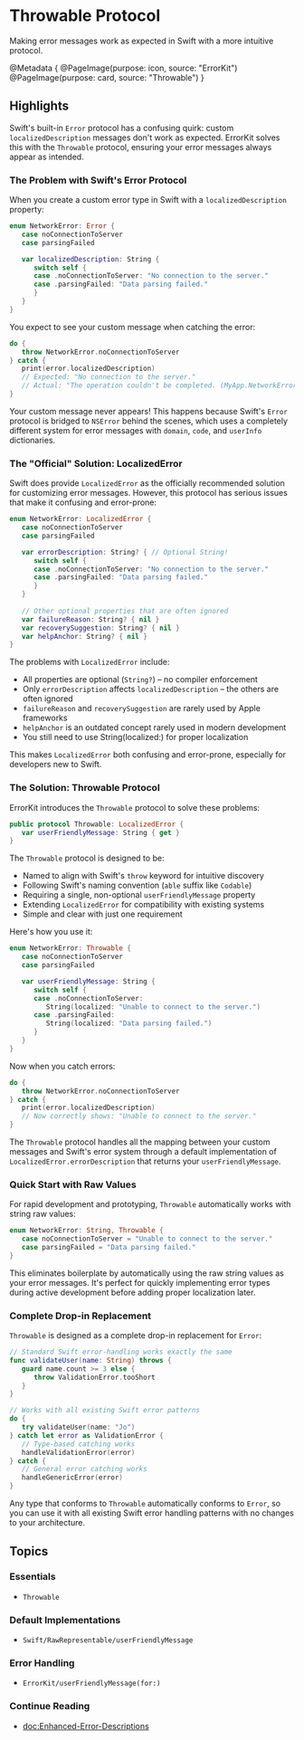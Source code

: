 # Throwable Protocol

Making error messages work as expected in Swift with a more intuitive protocol.

@Metadata {
   @PageImage(purpose: icon, source: "ErrorKit")
   @PageImage(purpose: card, source: "Throwable")
}

## Highlights

Swift's built-in `Error` protocol has a confusing quirk: custom `localizedDescription` messages don't work as expected. ErrorKit solves this with the `Throwable` protocol, ensuring your error messages always appear as intended.

### The Problem with Swift's Error Protocol

When you create a custom error type in Swift with a `localizedDescription` property:

```swift
enum NetworkError: Error {
   case noConnectionToServer
   case parsingFailed

   var localizedDescription: String {
      switch self {
      case .noConnectionToServer: "No connection to the server."
      case .parsingFailed: "Data parsing failed."
      }
   }
}
```

You expect to see your custom message when catching the error:

```swift
do {
   throw NetworkError.noConnectionToServer
} catch {
   print(error.localizedDescription)
   // Expected: "No connection to the server."
   // Actual: "The operation couldn't be completed. (MyApp.NetworkError error 0.)"
}
```

Your custom message never appears! This happens because Swift's `Error` protocol is bridged to `NSError` behind the scenes, which uses a completely different system for error messages with `domain`, `code`, and `userInfo` dictionaries.

### The "Official" Solution: LocalizedError

Swift does provide `LocalizedError` as the officially recommended solution for customizing error messages. However, this protocol has serious issues that make it confusing and error-prone:

```swift
enum NetworkError: LocalizedError {
   case noConnectionToServer
   case parsingFailed

   var errorDescription: String? { // Optional String!
      switch self {
      case .noConnectionToServer: "No connection to the server."
      case .parsingFailed: "Data parsing failed."
      }
   }
   
   // Other optional properties that are often ignored
   var failureReason: String? { nil }
   var recoverySuggestion: String? { nil }
   var helpAnchor: String? { nil }
}
```

The problems with `LocalizedError` include:
- All properties are optional (`String?`) – no compiler enforcement
- Only `errorDescription` affects `localizedDescription` – the others are often ignored
- `failureReason` and `recoverySuggestion` are rarely used by Apple frameworks
- `helpAnchor` is an outdated concept rarely used in modern development
- You still need to use String(localized:) for proper localization

This makes `LocalizedError` both confusing and error-prone, especially for developers new to Swift.

### The Solution: Throwable Protocol

ErrorKit introduces the `Throwable` protocol to solve these problems:

```swift
public protocol Throwable: LocalizedError {
   var userFriendlyMessage: String { get }
}
```

The `Throwable` protocol is designed to be:
- Named to align with Swift's `throw` keyword for intuitive discovery
- Following Swift's naming convention (`able` suffix like `Codable`)
- Requiring a single, non-optional `userFriendlyMessage` property
- Extending `LocalizedError` for compatibility with existing systems
- Simple and clear with just one requirement

Here's how you use it:

```swift
enum NetworkError: Throwable {
   case noConnectionToServer
   case parsingFailed

   var userFriendlyMessage: String {
      switch self {
      case .noConnectionToServer:
         String(localized: "Unable to connect to the server.")
      case .parsingFailed:
         String(localized: "Data parsing failed.")
      }
   }
}
```

Now when you catch errors:

```swift
do {
   throw NetworkError.noConnectionToServer
} catch {
   print(error.localizedDescription)
   // Now correctly shows: "Unable to connect to the server."
}
```

The `Throwable` protocol handles all the mapping between your custom messages and Swift's error system through a default implementation of `LocalizedError.errorDescription` that returns your `userFriendlyMessage`.

### Quick Start with Raw Values

For rapid development and prototyping, `Throwable` automatically works with string raw values:

```swift
enum NetworkError: String, Throwable {
   case noConnectionToServer = "Unable to connect to the server."
   case parsingFailed = "Data parsing failed."
}
```

This eliminates boilerplate by automatically using the raw string values as your error messages. It's perfect for quickly implementing error types during active development before adding proper localization later.

### Complete Drop-in Replacement

`Throwable` is designed as a complete drop-in replacement for `Error`:

```swift
// Standard Swift error-handling works exactly the same
func validateUser(name: String) throws {
   guard name.count >= 3 else {
      throw ValidationError.tooShort
   }
}

// Works with all existing Swift error patterns
do {
   try validateUser(name: "Jo")
} catch let error as ValidationError {
   // Type-based catching works
   handleValidationError(error)
} catch {
   // General error catching works
   handleGenericError(error)
}
```

Any type that conforms to `Throwable` automatically conforms to `Error`, so you can use it with all existing Swift error handling patterns with no changes to your architecture.

## Topics

### Essentials

- ``Throwable``

### Default Implementations

- ``Swift/RawRepresentable/userFriendlyMessage``

### Error Handling

- ``ErrorKit/userFriendlyMessage(for:)``

### Continue Reading

- <doc:Enhanced-Error-Descriptions>
